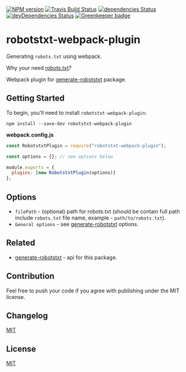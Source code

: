 [![NPM version](https://img.shields.io/npm/v/robotstxt-webpack-plugin.svg)](https://www.npmjs.org/package/robotstxt-webpack-plugin)
[![Travis Build Status](https://img.shields.io/travis/itgalaxy/robotstxt-webpack-plugin/master.svg?label=build)](https://travis-ci.org/itgalaxy/robotstxt-webpack-plugin)
[![dependencies Status](https://david-dm.org/itgalaxy/robotstxt-webpack-plugin/status.svg)](https://david-dm.org/itgalaxy/robotstxt-webpack-plugin)
[![devDependencies Status](https://david-dm.org/itgalaxy/robotstxt-webpack-plugin/dev-status.svg)](https://david-dm.org/itgalaxy/robotstxt-webpack-plugin?type=dev)
[![Greenkeeper badge](https://badges.greenkeeper.io/itgalaxy/robotstxt-webpack-plugin.svg)](https://greenkeeper.io)

# robotstxt-webpack-plugin

Generating `robots.txt` using webpack.

Why your need [robots.txt](https://support.google.com/webmasters/answer/6062608?hl=en)?

Webpack plugin for [generate-robotstxt](https://github.com/itgalaxy/generate-robotstxt/) package.

## Getting Started

To begin, you'll need to install `robotstxt-webpack-plugin`:

```console
npm install --save-dev robotstxt-webpack-plugin
```

**webpack.config.js**

```js
const RobotstxtPlugin = require("robotstxt-webpack-plugin");

const options = {}; // see options below

module.exports = {
  plugins: [new RobotstxtPlugin(options)]
};
```

## Options

- `filePath` - (optional) path for robots.txt (should be contain full path include `robots.txt` file name, example - `path/to/robots.txt`).
- `General options` - see [generate-robotstxt](https://github.com/itgalaxy/generate-robotstxt) options.

## Related

- [generate-robotstxt](https://github.com/itgalaxy/generate-robotstxt) - api for this package.

## Contribution

Feel free to push your code if you agree with publishing under the MIT license.

## Changelog

[MIT](./CHANGELOG.md)

## License

[MIT](./LICENSE)
